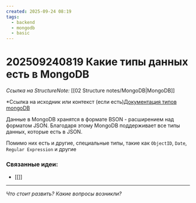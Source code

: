 ```yaml
---
created: 2025-09-24 08:19
tags:
  - backend
  - mongodb
  - basic
---
```

# 202509240819 Какие типы данных есть в MongoDB

*Ссылка на StructureNote:* [[02 Structure notes/MongoDB|MongoDB]]

*Ссылка на исходник или контекст (если есть)[Документация типов mongoDB](https://mongodb.prakticum-team.ru/docs/manual/reference/bson-types/)

Данные в MongoDB хранятся в формате BSON - расширением над форматом JSON. Благодаря этому MongoDB поддерживает все типы данных, которые есть в JSON.

Помимо них есть и другие, специальные типы, такие как `ObjectID`, `Date`, `Regular Expression` и другие

### Связанные идеи:

* [[]]

---

*Что стоит развить? Какие вопросы возникли?*

